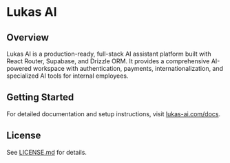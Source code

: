 # Lukas AI

## Overview

Lukas AI is a production-ready, full-stack AI assistant platform built with React Router, Supabase, and Drizzle ORM. It provides a comprehensive AI-powered workspace with authentication, payments, internationalization, and specialized AI tools for internal employees.

## Getting Started

For detailed documentation and setup instructions, visit [lukas-ai.com/docs](https://lukas-ai.com/docs).

## License

See [LICENSE.md](./LICENSE.md) for details.
